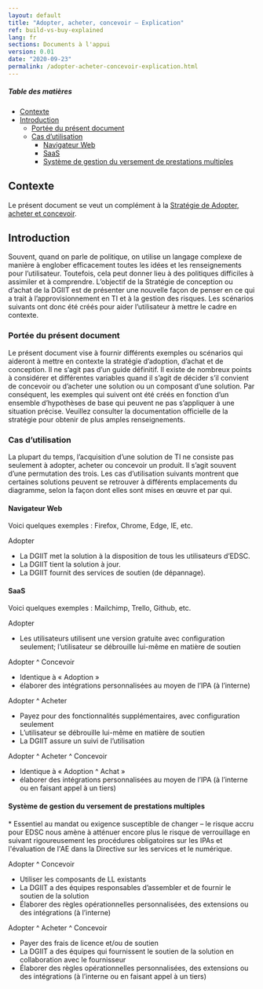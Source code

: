 ```yaml
---
layout: default
title: "Adopter, acheter, concevoir – Explication"
ref: build-vs-buy-explained
lang: fr
sections: Documents à l'appui
version: 0.01
date: "2020-09-23"
permalink: /adopter-acheter-concevoir-explication.html
---
```

<!-- markdownlint-disable MD033 -->
<!-- the below cSpell statement says to ignore any text between HTML tags. E.g. it will ignore "th rowspan='2'" in this string: <th rowspan='2'> -->
<!-- cSpell:ignoreRegExp /\<[^\>]+\>/ -->

<!-- markdownlint-disable MD001 -->
##### Table des matières <!-- omit in toc -->
<!-- markdownlint-enable MD001 -->

- [Contexte](#contexte)
- [Introduction](#introduction)
  - [Portée du présent document](#portée-du-présent-document)
  - [Cas d’utilisation](#cas-dutilisation)
    - [Navigateur Web](#navigateur-web)
    - [SaaS](#saas)
    - [Système de gestion du versement de prestations multiples](#système-de-gestion-du-versement-de-prestations-multiples)

## Contexte

Le présent document se veut un complément à la [Stratégie de Adopter, acheter et concevoir](adopter-acheter-et-concevoir.html).

## Introduction

Souvent, quand on parle de politique, on utilise un langage complexe de manière à englober efficacement toutes les idées et les renseignements pour l’utilisateur.
Toutefois, cela peut donner lieu à des politiques difficiles à assimiler et à comprendre.
L’objectif de la Stratégie de conception ou d’achat de la DGIIT est de présenter une nouvelle façon de penser en ce qui a trait à l’approvisionnement en TI et à la gestion des risques.
Les scénarios suivants ont donc été créés pour aider l’utilisateur à mettre le cadre en contexte.

### Portée du présent document

Le présent document vise à fournir différents exemples ou scénarios qui aideront à mettre en contexte la stratégie d’adoption, d’achat et de conception.
Il ne s’agit pas d’un guide définitif.
Il existe de nombreux points à considérer et différentes variables quand il s’agit de décider s’il convient de concevoir ou d’acheter une solution ou un composant d’une solution.
Par conséquent, les exemples qui suivent ont été créés en fonction d’un ensemble d’hypothèses de base qui peuvent ne pas s’appliquer à une situation précise.
Veuillez consulter la documentation officielle de la stratégie pour obtenir de plus amples renseignements.

### Cas d’utilisation

La plupart du temps, l’acquisition d’une solution de TI ne consiste pas seulement à adopter, acheter ou concevoir un produit.
Il s’agit souvent d’une permutation des trois.
Les cas d’utilisation suivants montrent que certaines solutions peuvent se retrouver à différents emplacements du diagramme, selon la façon dont elles sont mises en œuvre et par qui.

<!--![Diagramme de Venn de base avec 3 cercles superposés pour Adopter, Concevoir et Acheter. Le milieu est l'intersection des 3 (Adopter ^ Acheter ^ Concevoir).](assets/images/adopt-build-buy-venn.png)-->

#### Navigateur Web

Voici quelques exemples : Firefox, Chrome, Edge, IE, etc.

Adopter

- La DGIIT met la solution à la disposition de tous les utilisateurs d’EDSC.
- La DGIIT tient la solution à jour.
- La DGIIT fournit des services de soutien (de dépannage).

#### SaaS

Voici quelques exemples : Mailchimp, Trello, Github, etc.

Adopter

- Les utilisateurs utilisent une version gratuite avec configuration seulement; l’utilisateur se débrouille lui-même en matière de soutien

Adopter ^ Concevoir

- Identique à « Adoption »
- élaborer des intégrations personnalisées au moyen de l’IPA (à l’interne)

Adopter ^ Acheter

- Payez pour des fonctionnalités supplémentaires, avec configuration seulement
- L’utilisateur se débrouille lui-même en matière de soutien
- La DGIIT assure un suivi de l’utilisation

Adopter ^ Acheter ^ Concevoir

- Identique à « Adoption ^ Achat »
- élaborer des intégrations personnalisées au moyen de l’IPA (à l’interne ou en faisant appel à un tiers)

#### Système de gestion du versement de prestations multiples

\* Essentiel au mandat ou exigence susceptible de changer – le risque accru pour EDSC nous amène à atténuer encore plus le risque de verrouillage en suivant rigoureusement les procédures obligatoires sur les IPAs et l'évaluation de l'AE dans la Directive sur les services et le numérique.

Adopter ^ Concevoir

- Utiliser les composants de LL existants
- La DGIIT a des équipes responsables d’assembler et de fournir le soutien de la solution
- Élaborer des règles opérationnelles personnalisées, des extensions ou des intégrations (à l’interne)

Adopter ^ Acheter ^ Concevoir

- Payer des frais de licence et/ou de soutien
- La DGIIT a des équipes qui fournissent le soutien de la solution en collaboration avec le fournisseur
- Élaborer des règles opérationnelles personnalisées, des extensions ou des intégrations (à l’interne ou en faisant appel à un tiers)
